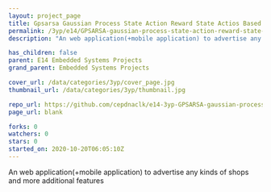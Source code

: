 ```yaml
---
layout: project_page
title: Gpsarsa Gaussian Process State Action Reward State Actios Based Sitnshop
permalink: /3yp/e14/GPSARSA-gaussian-process-state-action-reward-state-actios-based-SITNSHOP
description: "An web application(+mobile application) to advertise any kinds of shops and more additional features"

has_children: false
parent: E14 Embedded Systems Projects
grand_parent: Embedded Systems Projects

cover_url: /data/categories/3yp/cover_page.jpg
thumbnail_url: /data/categories/3yp/thumbnail.jpg

repo_url: https://github.com/cepdnaclk/e14-3yp-GPSARSA-gaussian-process-state-action-reward-state-actios-based-SITNSHOP
page_url: blank

forks: 0
watchers: 0
stars: 0
started_on: 2020-10-20T06:05:10Z
---
```

An web application(+mobile application) to advertise any kinds of shops and more additional features

